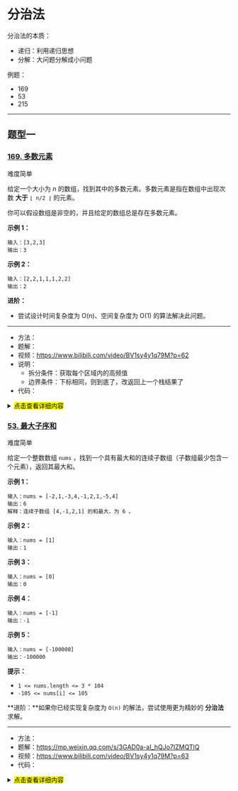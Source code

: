 # 分治法

分治法的本质：

- 递归：利用递归思想
- 分解：大问题分解成小问题



例题：

- 169
- 53
- 215

---

## 题型一

### [169. 多数元素](https://leetcode-cn.com/problems/majority-element/)

难度简单

给定一个大小为 *n* 的数组，找到其中的多数元素。多数元素是指在数组中出现次数 **大于** `⌊ n/2 ⌋` 的元素。

你可以假设数组是非空的，并且给定的数组总是存在多数元素。

 

**示例 1：**

```
输入：[3,2,3]
输出：3
```

**示例 2：**

```
输入：[2,2,1,1,1,2,2]
输出：2
```

 

**进阶：**

- 尝试设计时间复杂度为 O(n)、空间复杂度为 O(1) 的算法解决此问题。

---

- 方法：
- 题解：
- 视频：https://www.bilibili.com/video/BV1sy4y1q79M?p=62
- 说明：
  - 拆分条件：获取每个区域内的高频值
  - 边界条件：下标相同，则到底了，改返回上一个栈结果了
- 代码：

<details>
  <summary>
      <mark><font>点击查看详细内容</font></mark></summary>

```js
/**
 * @param {number[]} nums
 * @return {number}
 */
var majorityElement = function(nums) {
    return getMajority(nums, 0, nums.length -1)
};

function getMajority(nums, left, right) {
    // 如果左边等于右边，说明到了最下面，即只有一个元素的时候，不可拆分了，则返回任意一个即可
    if (left === right) return nums[left]

    let mid = Math.floor(left + (right - left)/2)

    const leftMajority = getMajority(nums, left, mid)
    const rightMajority = getMajority(nums, mid + 1, right)

    // 如果左右两边的高频值都相等，则返回任意一个高频值即可 
    if (leftMajority === rightMajority) return leftMajority

    let leftCount = 0
    let rightCount = 0

    for(let i = left; i<= right; i++) {
        if (nums[i] === leftMajority) {
            leftCount ++
        } else if (nums[i] === rightMajority) {
            rightCount ++
        }
    }
    return Math.max(leftCount, rightCount) === leftCount ? leftMajority : rightMajority
}
```
</details>


### [53. 最大子序和](https://leetcode-cn.com/problems/maximum-subarray/)

难度简单

给定一个整数数组 `nums` ，找到一个具有最大和的连续子数组（子数组最少包含一个元素），返回其最大和。

 

**示例 1：**

```
输入：nums = [-2,1,-3,4,-1,2,1,-5,4]
输出：6
解释：连续子数组 [4,-1,2,1] 的和最大，为 6 。
```

**示例 2：**

```
输入：nums = [1]
输出：1
```

**示例 3：**

```
输入：nums = [0]
输出：0
```

**示例 4：**

```
输入：nums = [-1]
输出：-1
```

**示例 5：**

```
输入：nums = [-100000]
输出：-100000
```

 

**提示：**

- `1 <= nums.length <= 3 * 104`
- `-105 <= nums[i] <= 105`

 

**进阶：**如果你已经实现复杂度为 `O(n)` 的解法，尝试使用更为精妙的 **分治法** 求解。

---

- 方法：
- 题解：https://mp.weixin.qq.com/s/3GAD0a-aI_hQJo7IZMQTlQ
- 视频：https://www.bilibili.com/video/BV1sy4y1q79M?p=63
- 代码：

<details>
  <summary>
      <mark><font>点击查看详细内容</font></mark></summary>

```js
/**
 * // 暴力法，
 * // 动态规划法
 * // 双指针
 * 分治法（递归+拆解）
 * 
 * @param {number[]} nums
 * @return {number}
 */
var maxSubArray = function(nums) {
   if (!nums.length) return
   return getMax(nums, 0 , nums.length - 1 )
};

function getMax(nums, left, right) {
    if (left == right) return nums[left]

    const mid = Math.floor(left + (right - left) / 2)

    let leftMax = getMax(nums, left, mid)
    let rightMax = getMax(nums, mid + 1, right)
    let crossMAx = getCrossMax(nums, left, right)

    return Math.max(leftMax, rightMax, crossMAx)
}

function getCrossMax(nums, l, r) {

    const mid = Math.floor(l + (r - l) / 2)

    let leftSum = nums[mid];
    let leftMax = leftSum;

    for (let i = mid - 1; i >= l; i--) {
        leftSum += nums[i];
        leftMax = Math.max(leftMax, leftSum);
    }

    // from mid+1 to rightmost
    let rightSum = nums[mid+1];
    let rightMax = rightSum;
    
    // 这里是 mid + 2，是因为前面 let rightSum = nums[mid+1]; 已经加了一次
    for (let i = mid + 2; i <= r; i++) {
        rightSum += nums[i];
        rightMax = Math.max(rightMax, rightSum);
    }

    return leftMax + rightMax;
}
```
</details>